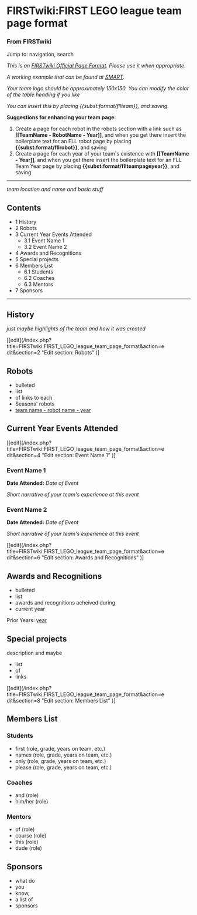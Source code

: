 # FIRSTwiki:FIRST LEGO league team page format

### From FIRSTwiki

Jump to: navigation, search

_This is an [FIRSTwiki Official Page Format](/index.php/FIRSTwiki:Page_formats
"FIRSTwiki:Page formats" ). Please use it when appropriate._

_A working example that can be found at [SMART](/index.php/SMART "SMART" )._

_Your team logo should be approximately 150x150. You can modify the color of
the table heading if you like_

_You can insert this by placing {{subst:format/fllteam}}, and saving._

**Suggestions for enhancing your team page:**

    

  1. Create a page for each robot in the robots section with a link such as **[[TeamName - RobotName - Year]]**, and when you get there insert the boilerplate text for an FLL robot page by placing **{{subst:format/fllrobot}}**, and saving 
  2. Create a page for each year of your team's existence with **[[TeamName - Year]]**, and when you get there insert the boilerplate text for an FLL Team Year page by placing **{{subst:format/fllteampageyear}}**, and saving 

* * *

  
_team location and name and basic stuff_

## Contents

  * 1 History
  * 2 Robots
  * 3 Current Year Events Attended
    * 3.1 Event Name 1
    * 3.2 Event Name 2
  * 4 Awards and Recognitions
  * 5 Special projects
  * 6 Members List
    * 6.1 Students
    * 6.2 Coaches
    * 6.3 Mentors
  * 7 Sponsors  
---  
  

## History

_just maybe highlights of the team and how it was created_

[[edit](/index.php?title=FIRSTwiki:FIRST_LEGO_league_team_page_format&action=e
dit&section=2 "Edit section: Robots" )]

## Robots

  * bulleted 
  * list 
  * of links to each 
  * Seasons' robots 
  * [team name - robot name - year](/index.php?title=FIRSTwiki:FLL_robot_page_format&action=edit "FIRSTwiki:FLL robot page format" )


## Current Year Events Attended

[[edit](/index.php?title=FIRSTwiki:FIRST_LEGO_league_team_page_format&action=e
dit&section=4 "Edit section: Event Name 1" )]

### Event Name 1

**Date Attended:** _Date of Event_

_Short narrative of your team's experience at this event_


### Event Name 2

**Date Attended:** _Date of Event_

_Short narrative of your team's experience at this event_

  

[[edit](/index.php?title=FIRSTwiki:FIRST_LEGO_league_team_page_format&action=e
dit&section=6 "Edit section: Awards and Recognitions" )]

## Awards and Recognitions

  * bulleted 
  * list 
  * awards and recognitions acheived during 
  * current year 

Prior Years: [year](/index.php/FIRSTwiki:FLL_yearly_team_page_format
"FIRSTwiki:FLL yearly team page format" )


## Special projects

description and maybe

  * list 
  * of 
  * links 

[[edit](/index.php?title=FIRSTwiki:FIRST_LEGO_league_team_page_format&action=e
dit&section=8 "Edit section: Members List" )]

## Members List


### Students

  * first (role, grade, years on team, etc.) 
  * names (role, grade, years on team, etc.) 
  * only (role, grade, years on team, etc.) 
  * please (role, grade, years on team, etc.) 


### Coaches

  * and (role) 
  * him/her (role) 


### Mentors

  * of (role) 
  * course (role) 
  * this (role) 
  * dude (role) 


## Sponsors

  * what do 
  * you 
  * know, 
  * a list of 
  * sponsors 

